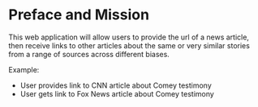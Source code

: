 # Preface and Mission

This web application will allow users to provide the url of a news article, then receive links to other articles about the same or very similar stories from a range of sources across different biases.

Example:

* User provides link to CNN article about Comey testimony
* User gets link to Fox News article about Comey testimony



